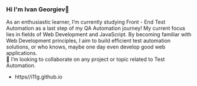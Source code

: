 ### Hi I'm Ivan Georgiev👋
As an enthusiastic learner, I’m currently studying Front - End Test Automation as a last step of my QA Automation journey! My current focus lies in fields of Web Development and JavaScript. By becoming familiar with Web Development principles, I aim to build efficient test automation solutions, or who knows, maybe one day even develop good web applications.  
👯 I’m looking to collaborate on any project or topic related to Test Automation.
- https//i11g.github.io
<!--
**i11g/i11g** is a ✨ _special_ ✨ repository because its `README.md` (this file) appears on your GitHub profile.

Here are some ideas to get you started:

- 🔭 I’m currently working on Web Development and Java Script 
- 🌱 I’m currently learning Front - End Test Automation
- 👯 I’m looking to collaborate on any project or topic related to Test Automation 
- 🤔 I’m looking for help with 
- 💬 Ask me about ...
- 📫 How to reach me: https//i11g.github.io
- 😄 Pronouns: ...
- ⚡ Fun fact: ...
-->
